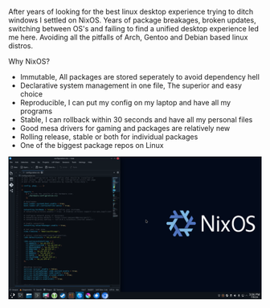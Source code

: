 After years of looking for the best linux desktop experience trying to ditch windows I settled on NixOS.
Years of package breakages, broken updates, switching between OS's and failing to find a unified desktop experience led me here.
Avoiding all the pitfalls of Arch, Gentoo and Debian based linux distros. 

Why NixOS?
- Immutable, All packages are stored seperately to avoid dependency hell
- Declarative system management in one file, The superior and easy choice
- Reproducible, I can put my config on my laptop and have all my programs
- Stable, I can rollback within 30 seconds and have all my personal files
- Good mesa drivers for gaming and packages are relatively new
- Rolling release, stable or both for individual packages
- One of the biggest package repos on Linux




<img src="https://github.com/TheEpicBengal/NixOSconf/blob/main/nixOS.png" />
